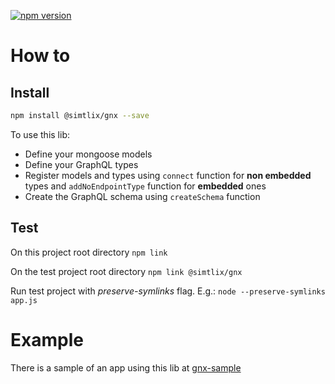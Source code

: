 [![npm version](https://badge.fury.io/js/%40simtlix%2Fgnx.svg)](https://badge.fury.io/js/%40simtlix%2Fgnx)

# How to
## Install
```bash
npm install @simtlix/gnx --save
```

To use this lib:
* Define your mongoose models
* Define your GraphQL types
* Register models and types using `connect` function for **non embedded** types and `addNoEndpointType` function for **embedded** ones
* Create the GraphQL schema using `createSchema` function

## Test
On this project root directory
`npm link`

On the test project root directory
`npm link @simtlix/gnx`

Run test project with *preserve-symlinks* flag. E.g.:
`node --preserve-symlinks app.js`

# Example
There is a sample of an app using this lib at [gnx-sample](https://github.com/simtlix/gnx-sample)


